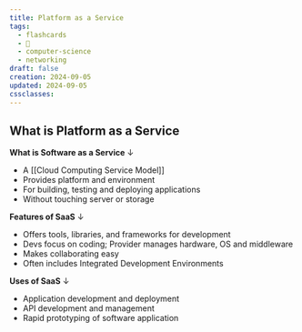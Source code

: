 ```yaml
---
title: Platform as a Service
tags:
  - flashcards
  - 🌱
  - computer-science
  - networking
draft: false
creation: 2024-09-05
updated: 2024-09-05
cssclasses:
---
```

## What is Platform as a Service

**What is Software as a Service**
↓
- A [[Cloud Computing Service Model]]
- Provides platform and environment
- For building, testing and deploying applications
- Without touching server or storage

**Features of SaaS**
↓
- Offers tools, libraries, and frameworks for development
- Devs focus on coding; Provider manages hardware, OS and middleware
- Makes collaborating easy
- Often includes Integrated Development Environments

**Uses of SaaS**
↓
- Application development and deployment
- API development and management
- Rapid prototyping of software application

